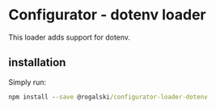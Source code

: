 # Configurator - dotenv loader

This loader adds support for dotenv.

## installation

Simply run:

```cmd
npm install --save @rogalski/configurator-loader-dotenv
```
